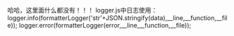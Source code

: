 哈哈，这里面什么都没有！！！
logger.js中日志使用：
logger.info(formatterLogger('str'+JSON.stringify(data),__line,__function,__file));
logger.error(formatterLogger(error,__line,__function,__file));
